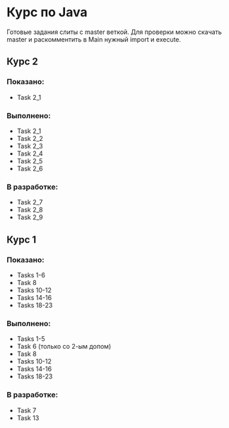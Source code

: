 # Курс по Java
Готовые задания слиты с master веткой.
Для проверки можно скачать master и раскомментить в Main нужный import и execute.
## Курс 2
### Показано:
- Task 2_1
### Выполнено:
- Task 2_1
- Task 2_2
- Task 2_3
- Task 2_4
- Task 2_5
- Task 2_6
### В разработке:
- Task 2_7
- Task 2_8
- Task 2_9

## Курс 1
### Показано:
- Tasks 1-6
- Task 8
- Tasks 10-12
- Tasks 14-16
- Tasks 18-23
### Выполнено:
- Tasks 1-5
- Task 6 (только со 2-ым допом)
- Task 8
- Tasks 10-12
- Tasks 14-16
- Tasks 18-23
### В разработке:
- Task 7
- Task 13



